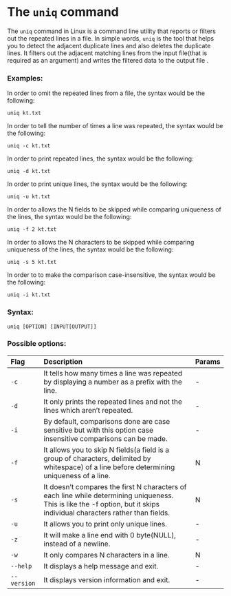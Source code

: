 # The `uniq` command

The `uniq` command in Linux is a command line utility that reports or filters out the repeated lines in a file. 
In simple words, `uniq` is the tool that helps you to detect the adjacent duplicate lines and also deletes the duplicate lines. It filters out the adjacent matching lines from the input file(that is required as an argument) and writes the filtered data to the output file .

### Examples:

In order to omit the repeated lines from a file, the syntax would be the following:

```
uniq kt.txt
```

In order to tell the number of times a line was repeated, the syntax would be the following:

```
uniq -c kt.txt
```

In order to print repeated lines, the syntax would be the following:

```
uniq -d kt.txt
```

In order to print unique lines, the syntax would be the following:

```
uniq -u kt.txt
```

In order to allows the N fields to be skipped while comparing uniqueness of the lines, the syntax would be the following:

```
uniq -f 2 kt.txt
```

In order to allows the N characters to be skipped while comparing uniqueness of the lines, the syntax would be the following:

```
uniq -s 5 kt.txt
```

In order to to make the comparison case-insensitive, the syntax would be the following:

```
uniq -i kt.txt
```

### Syntax:

```
uniq [OPTION] [INPUT[OUTPUT]]
```

### Possible options:

|**Flag**   |**Description**   |**Params**   |
|:---|:---|:---|
|`-c`|It tells how many times a line was repeated by displaying a number as a prefix with the line.|-|
|`-d`|It only prints the repeated lines and not the lines which aren’t repeated.|-|
|`-i`|By default, comparisons done are case sensitive but with this option case insensitive comparisons can be made.|-|
|`-f`|It allows you to skip N fields(a field is a group of characters, delimited by whitespace) of a line before determining uniqueness of a line.|N|
|`-s`|It doesn’t compares the first N characters of each line while determining uniqueness. This is like the -f option, but it skips individual characters rather than fields.|N|
|`-u`|It allows you to print only unique lines.|-|
|`-z`|It will make a line end with 0 byte(NULL), instead of a newline.|-|
|`-w`|It only compares N characters in a line.|N|
|`--help`|It displays a help message and exit.|-|
|`--version`|It displays version information and exit.|-|
